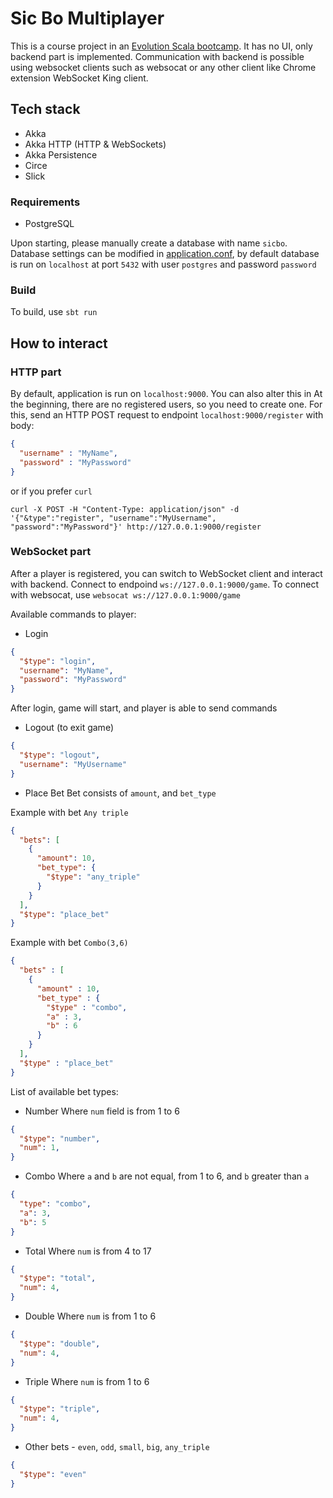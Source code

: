 # Sic Bo Multiplayer
This is a course project in an [Evolution Scala bootcamp](https://github.com/evolution-gaming/scala-bootcamp). It has no UI, only backend  part is implemented. Communication with backend is possible using websocket clients such as websocat or any other client like Chrome extension WebSocket King client.

## Tech stack
* Akka
* Akka HTTP (HTTP & WebSockets)
* Akka Persistence  
* Circe
* Slick


### Requirements
* PostgreSQL 
  
Upon starting, please manually create a database with name `sicbo`.
Database settings can be modified in [application.conf](src/main/resources/application.conf), by default database is run on `localhost` at port `5432` with user `postgres` and password `password`


### Build
To build, use `sbt run`

## How to interact
### HTTP part
By default, application is run on `localhost:9000`. You can also alter this in 
At the beginning, there are no registered users, so you need to create one. 
For this, send an HTTP POST request to endpoint `localhost:9000/register` with body:

```json
{
  "username" : "MyName",
  "password" : "MyPassword"
}
```
or if you prefer `curl`
```
curl -X POST -H "Content-Type: application/json" -d '{"&type":"register", "username":"MyUsername", "password":"MyPassword"}' http://127.0.0.1:9000/register
```
### WebSocket part
After a player is registered, you can switch to WebSocket client and interact with backend.
Connect to endpoind `ws://127.0.0.1:9000/game`.
To connect with websocat, use `websocat ws://127.0.0.1:9000/game`

Available commands to player:
* Login
```json
{
  "$type": "login",
  "username": "MyName",
  "password": "MyPassword"
}
```
After login, game will start, and player is able to send commands
* Logout (to exit game)
```json
{
  "$type": "logout",
  "username": "MyUsername"
}
```
* Place Bet
Bet consists of `amount`, and `bet_type`

Example with bet `Any triple`
```json
{
  "bets": [
    {
      "amount": 10,
      "bet_type": {
        "$type": "any_triple"
      }
    }
  ],
  "$type": "place_bet"
}
```

Example with bet `Combo(3,6)`
```json
{
  "bets" : [
    {
      "amount" : 10,
      "bet_type" : {
        "$type" : "combo",
        "a" : 3,
        "b" : 6
      }
    }
  ],
  "$type" : "place_bet"
}
```

List of available bet types:
* Number 
  Where `num` field is from 1 to 6
```json
{
  "$type": "number",
  "num": 1,
}
```
* Combo
Where `a` and `b` are not equal, from 1 to 6, and `b` greater than `a`
```json
{
  "type": "combo",
  "a": 3,
  "b": 5
}
```
* Total 
  Where `num` is from 4 to 17
  
```json
{
  "$type": "total",
  "num": 4,
}
```
* Double
  Where `num` is from 1 to 6

```json
{
  "$type": "double",
  "num": 4,
}
```
* Triple
  Where `num` is from 1 to 6

```json
{
  "$type": "triple",
  "num": 4,
}
```
* Other bets - `even`, `odd`, `small`, `big`, `any_triple`
```json
{
  "$type": "even"
}
```

